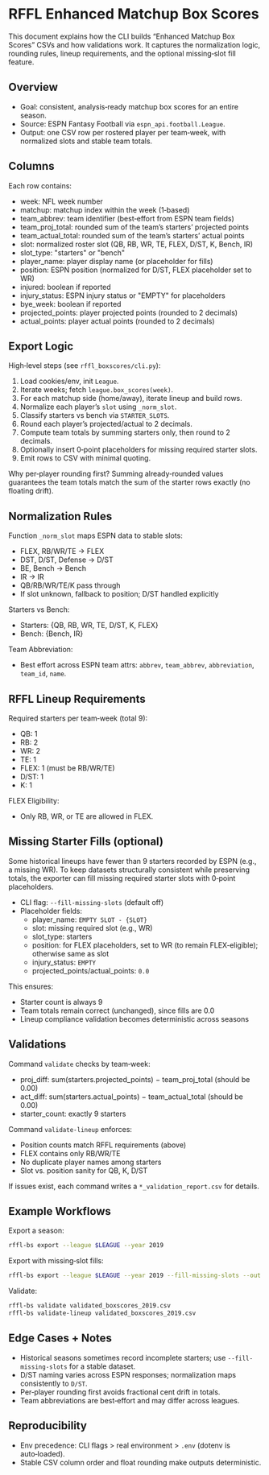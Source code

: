 # RFFL Enhanced Matchup Box Scores

This document explains how the CLI builds “Enhanced Matchup Box Scores” CSVs and how validations work. It captures the normalization logic, rounding rules, lineup requirements, and the optional missing‑slot fill feature.

## Overview

- Goal: consistent, analysis‑ready matchup box scores for an entire season.
- Source: ESPN Fantasy Football via `espn_api.football.League`.
- Output: one CSV row per rostered player per team‑week, with normalized slots and stable team totals.

## Columns

Each row contains:
- week: NFL week number
- matchup: matchup index within the week (1‑based)
- team_abbrev: team identifier (best‑effort from ESPN team fields)
- team_proj_total: rounded sum of the team’s starters’ projected points
- team_actual_total: rounded sum of the team’s starters’ actual points
- slot: normalized roster slot (QB, RB, WR, TE, FLEX, D/ST, K, Bench, IR)
- slot_type: "starters" or "bench"
- player_name: player display name (or placeholder for fills)
- position: ESPN position (normalized for D/ST, FLEX placeholder set to WR)
- injured: boolean if reported
- injury_status: ESPN injury status or "EMPTY" for placeholders
- bye_week: boolean if reported
- projected_points: player projected points (rounded to 2 decimals)
- actual_points: player actual points (rounded to 2 decimals)

## Export Logic

High‑level steps (see `rffl_boxscores/cli.py`):
1. Load cookies/env, init `League`.
2. Iterate weeks; fetch `league.box_scores(week)`.
3. For each matchup side (home/away), iterate lineup and build rows.
4. Normalize each player’s `slot` using `_norm_slot`.
5. Classify starters vs bench via `STARTER_SLOTS`.
6. Round each player’s projected/actual to 2 decimals.
7. Compute team totals by summing starters only, then round to 2 decimals.
8. Optionally insert 0‑point placeholders for missing required starter slots.
9. Emit rows to CSV with minimal quoting.

Why per‑player rounding first? Summing already‑rounded values guarantees the team totals match the sum of the starter rows exactly (no floating drift).

## Normalization Rules

Function `_norm_slot` maps ESPN data to stable slots:
- FLEX, RB/WR/TE → FLEX
- DST, D/ST, Defense → D/ST
- BE, Bench → Bench
- IR → IR
- QB/RB/WR/TE/K pass through
- If slot unknown, fallback to position; D/ST handled explicitly

Starters vs Bench:
- Starters: {QB, RB, WR, TE, D/ST, K, FLEX}
- Bench: {Bench, IR}

Team Abbreviation:
- Best effort across ESPN team attrs: `abbrev`, `team_abbrev`, `abbreviation`, `team_id`, `name`.

## RFFL Lineup Requirements

Required starters per team‑week (total 9):
- QB: 1
- RB: 2
- WR: 2
- TE: 1
- FLEX: 1 (must be RB/WR/TE)
- D/ST: 1
- K: 1

FLEX Eligibility:
- Only RB, WR, or TE are allowed in FLEX.

## Missing Starter Fills (optional)

Some historical lineups have fewer than 9 starters recorded by ESPN (e.g., a missing WR). To keep datasets structurally consistent while preserving totals, the exporter can fill missing required starter slots with 0‑point placeholders.

- CLI flag: `--fill-missing-slots` (default off)
- Placeholder fields:
  - player_name: `EMPTY SLOT - {SLOT}`
  - slot: missing required slot (e.g., WR)
  - slot_type: starters
  - position: for FLEX placeholders, set to WR (to remain FLEX‑eligible); otherwise same as slot
  - injury_status: `EMPTY`
  - projected_points/actual_points: `0.0`

This ensures:
- Starter count is always 9
- Team totals remain correct (unchanged), since fills are 0.0
- Lineup compliance validation becomes deterministic across seasons

## Validations

Command `validate` checks by team‑week:
- proj_diff: sum(starters.projected_points) − team_proj_total (should be 0.00)
- act_diff: sum(starters.actual_points) − team_actual_total (should be 0.00)
- starter_count: exactly 9 starters

Command `validate-lineup` enforces:
- Position counts match RFFL requirements (above)
- FLEX contains only RB/WR/TE
- No duplicate player names among starters
- Slot vs. position sanity for QB, K, D/ST

If issues exist, each command writes a `*_validation_report.csv` for details.

## Example Workflows

Export a season:
```bash
rffl-bs export --league $LEAGUE --year 2019
```

Export with missing‑slot fills:
```bash
rffl-bs export --league $LEAGUE --year 2019 --fill-missing-slots --out validated_boxscores_2019_filled.csv
```

Validate:
```bash
rffl-bs validate validated_boxscores_2019.csv
rffl-bs validate-lineup validated_boxscores_2019.csv
```

## Edge Cases + Notes

- Historical seasons sometimes record incomplete starters; use `--fill-missing-slots` for a stable dataset.
- D/ST naming varies across ESPN responses; normalization maps consistently to `D/ST`.
- Per‑player rounding first avoids fractional cent drift in totals.
- Team abbreviations are best‑effort and may differ across leagues.

## Reproducibility

- Env precedence: CLI flags > real environment > `.env` (dotenv is auto‑loaded).
- Stable CSV column order and float rounding make outputs deterministic.

